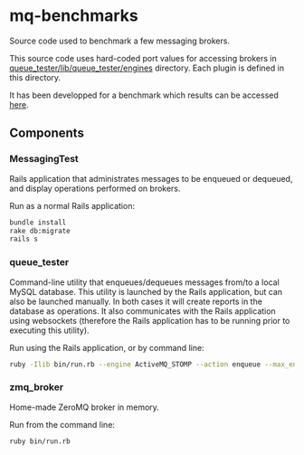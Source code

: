 mq-benchmarks
=============

Source code used to benchmark a few messaging brokers.

This source code uses hard-coded port values for accessing brokers in [queue_tester/lib/queue_tester/engines](https://github.com/Muriel-Salvan/mq-benchmarks/tree/master/queue_tester/lib/queue_tester/engines) directory. Each plugin is defined in this directory.

It has been developped for a benchmark which results can be accessed [here](http://x-aeon.com/wp/2013/04/10/a-quick-message-queue-benchmark-activemq-rabbitmq-hornetq-qpid-apollo/).

## Components

### MessagingTest

Rails application that administrates messages to be enqueued or dequeued, and display operations performed on brokers.

Run as a normal Rails application:
``` bash
bundle install
rake db:migrate
rails s
```

### queue_tester

Command-line utility that enqueues/dequeues messages from/to a local MySQL database.
This utility is launched by the Rails application, but can also be launched manually. In both cases it will create reports in the database as operations.
It also communicates with the Rails application using websockets (therefore the Rails application has to be running prior to executing this utility).

Run using the Rails application, or by command line:
``` bash
ruby -Ilib bin/run.rb --engine ActiveMQ_STOMP --action enqueue --max_enqueue_nbr 10
```

### zmq_broker

Home-made ZeroMQ broker in memory.

Run from the command line:
``` bash
ruby bin/run.rb
```
